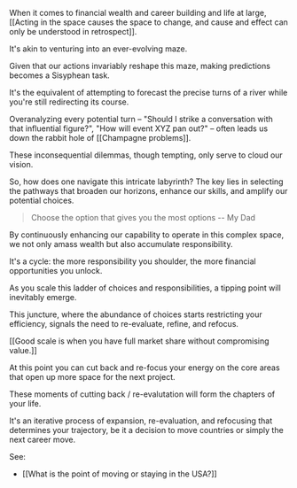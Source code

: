 When it comes to financial wealth and career building and life at large, [[Acting in the space causes the space to change, and cause and effect can only be understood in retrospect]].

It's akin to venturing into an ever-evolving maze.

Given that our actions invariably reshape this maze, making predictions becomes a Sisyphean task. 

It's the equivalent of attempting to forecast the precise turns of a river while you're still redirecting its course. 

Overanalyzing every potential turn – "Should I strike a conversation with that influential figure?", "How will event XYZ pan out?" – often leads us down the rabbit hole of [[Champagne problems]]. 

These inconsequential dilemmas, though tempting, only serve to cloud our vision.

So, how does one navigate this intricate labyrinth? The key lies in selecting the pathways that broaden our horizons, enhance our skills, and amplify our potential choices. 

> Choose the option that gives you the most options -- My Dad

By continuously enhancing our capability to operate in this complex space, we not only amass wealth but also accumulate responsibility. 

It's a cycle: the more responsibility you shoulder, the more financial opportunities you unlock.

As you scale this ladder of choices and responsibilities, a tipping point will inevitably emerge. 

This juncture, where the abundance of choices starts restricting your efficiency, signals the need to re-evaluate, refine, and refocus. 

[[Good scale is when you have full market share without compromising value.]]

At this point you can cut back and re-focus your energy on the core areas that open up more space for the next project.

These moments of cutting back / re-evalutation will form the chapters of your life. 

It's an iterative process of expansion, re-evaluation, and refocusing that determines your trajectory, be it a decision to move countries or simply the next career move.

See:

- [[What is the point of moving or staying in the USA?]]